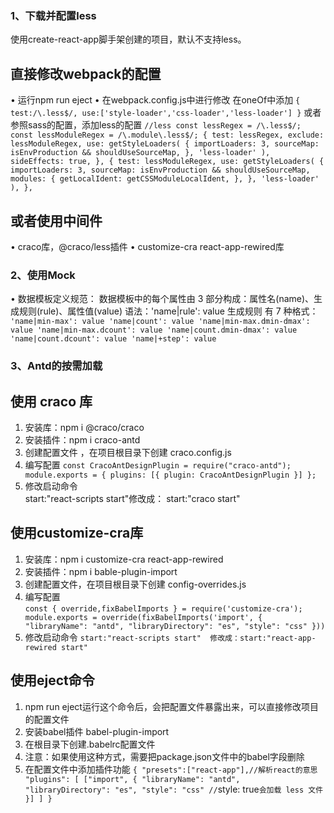 ### 1、下载并配置less
使用create-react-app脚手架创建的项目，默认不支持less。
## 直接修改webpack的配置
• 运行npm run eject
• 在webpack.config.js中进行修改
在oneOf中添加 
`
{
    test:/\.less$/,
  use:['style-loader','css-loader','less-loader']
}
`
或者参照sass的配置，添加less的配置
`
//less
const lessRegex = /\.less$/;
const lessModuleRegex = /\.module\.less$/;
{
              test: lessRegex,
              exclude: lessModuleRegex,
              use: getStyleLoaders(
                {
                  importLoaders: 3,
                  sourceMap: isEnvProduction && shouldUseSourceMap,
                },
                'less-loader'
              ),
              sideEffects: true,
            },
              {
              test: lessModuleRegex,
              use: getStyleLoaders(
                {
                  importLoaders: 3,
                  sourceMap: isEnvProduction && shouldUseSourceMap,
                  modules: {
                    getLocalIdent: getCSSModuleLocalIdent,
                  },
                },
                'less-loader'
              ),
            },
            `
## 或者使用中间件
• craco库，@craco/less插件
• customize-cra react-app-rewired库
### 2、使用Mock
• 数据模板定义规范：
数据模板中的每个属性由 3 部分构成：属性名(name)、生成规则(rule)、属性值(value)
语法：'name|rule': value
生成规则 有 7 种格式：
`
'name|min-max': value
'name|count': value
'name|min-max.dmin-dmax': value
'name|min-max.dcount': value
'name|count.dmin-dmax': value
'name|count.dcount': value
'name|+step': value
`
### 3、Antd的按需加载
## 使用 craco 库
1. 安装库：npm i @craco/craco
2. 安装插件：npm i craco-antd
3. 创建配置文件 ，在项目根目录下创建 craco.config.js
4. 编写配置
`
const CracoAntDesignPlugin = require("craco-antd");
   module.exports = {
       plugins: [{ plugin: CracoAntDesignPlugin }]
   };
   `
5. 修改启动命令           
 start:"react-scripts start"修改成： start:"craco start"
 
## 使用customize-cra库
1. 安装库：npm i customize-cra react-app-rewired 
2. 安装插件：npm i bable-plugin-import
3. 创建配置文件，在项目根目录下创建 config-overrides.js
4. 编写配置   
`
const { override,fixBabelImports } = require('customize-cra');
 module.exports = override(fixBabelImports('import', {
  "libraryName": "antd",
  "libraryDirectory": "es",
  "style": "css"
 }))
 `
5. 修改启动命令
`
   start:"react-scripts start"  修改成：start:"react-app-rewired start"
   `
## 使用eject命令
1. npm run eject运行这个命令后，会把配置文件暴露出来，可以直接修改项目的配置文件
2. 安装babel插件  babel-plugin-import
3. 在根目录下创建.babelrc配置文件
4. 注意：如果使用这种方式，需要把package.json文件中的babel字段删除
5. 在配置文件中添加插件功能
`
{
     "presets":["react-app"],//解析react的意思
     "plugins": [
         ["import", {
         "libraryName": "antd",
        "libraryDirectory": "es",
         "style": "css" // `style: true` 会加载 less 文件
         }]
 ]
 }
 `
